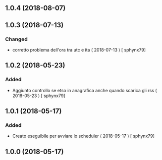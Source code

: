 ## 1.0.4 (2018-08-07)


## 1.0.3 (2018-07-13)
### Changed
-  corretto problema dell'ora tra utc e ita  ( 2018-07-13 ) [ sphynx79]



## 1.0.2 (2018-05-23)
### Added
-  Aggiunto controllo se etso in anagrafica anche quando scarica gli rss  ( 2018-05-23 ) [ sphynx79]



## 1.0.1 (2018-05-17)
### Added
-  Creato eseguibile per avviare lo scheduler  ( 2018-05-17 ) [ sphynx79]



## 1.0.0 (2018-05-17)



